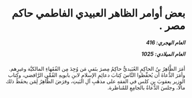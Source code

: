 <h1 dir="rtl">بعض أوامر الظاهر العبيدي الفاطمي حاكم مصر .</h1>

<h5 dir="rtl">العام الهجري:  416

العام الميلادي: 1025

</h5>

<p dir="rtl">أمَرَ الظَّاهِرُ بنُ الحاكِمِ العُبَيديُّ حاكِمُ مِصرَ بنَفيِ مَن وُجِدَ مِن الفُقَهاءِ المالكيَّة وغيرِهم. وأمَرَ الدُّعاةَ أن يُحفِّظوا النَّاسَ كِتابَ دعائِمِ الإسلامِ لابنِ بابويهِ القُمِّي الرَّافضي، وكتاب الوزير يعقوبَ بنِ كلس في الفقهِ على مذهَبِ آلِ البَيتِ، وفرَضَ الظَّاهِرُ لِمَن يحفَظُ ذلك مالًا، وجلسَ الدُّعاةُ بالجامِعِ للمُناظرة.</p></br>
